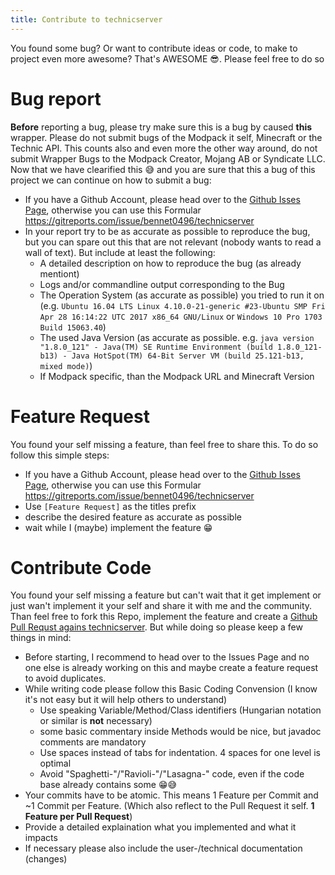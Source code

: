 ```yaml
---
title: Contribute to technicserver
---
```

You found some bug? Or want to contribute ideas or code, to make to project even more awesome? That's AWESOME :sunglasses:. Please feel free to do so

# Bug report
**Before** reporting a bug, please try make sure this is a bug by caused **this** wrapper. Please do not submit bugs of the Modpack it self, Minecraft or the Technic API. This counts also and even more the other way around, do not submit Wrapper Bugs to the Modpack Creator, Mojang AB or Syndicate LLC.  
Now that we have clearified this :sweat_smile: and you are sure that this a bug of this project we can continue on how to submit a bug:
  * If you have a Github Account, please head over to the [Github Isses Page](https://github.com/bennet0496/technicserver/issues), otherwise you can use this Formular https://gitreports.com/issue/bennet0496/technicserver
  * In your report try to be as accurate as possible to reproduce the bug, but you can spare out this that are not relevant (nobody wants to read a wall of text). But include at least the following:
    *  A detailed description on how to reproduce the bug (as already mentiont)
    * Logs and/or commandline output corresponding to the Bug
    * The Operation System (as accurate as possible) you tried to run it on (e.g. `Ubuntu 16.04 LTS Linux 4.10.0-21-generic #23-Ubuntu SMP Fri Apr 28 16:14:22 UTC 2017 x86_64 GNU/Linux` or `Windows 10 Pro 1703 Build 15063.40`)
    * The used Java Version (as accurate as possible. e.g. `java version "1.8.0_121" - Java(TM) SE Runtime Environment (build 1.8.0_121-b13) - Java HotSpot(TM) 64-Bit Server VM (build 25.121-b13, mixed mode)`)
    * If Modpack specific, than the Modpack URL and Minecraft Version

# Feature Request
You found your self missing a feature, than feel free to share this. To do so follow this simple steps:
  * If you have a Github Account, please head over to the [Github Isses Page](https://github.com/bennet0496/technicserver/issues), otherwise you can use this Formular https://gitreports.com/issue/bennet0496/technicserver
  * Use `[Feature Request]` as the titles prefix
  * describe the desired feature as accurate as possible
  * wait while I (maybe) implement the feature :grin:

# Contribute Code
You found your self missing a feature but can't wait that it get implement or just wan't implement it your self and share it with me and the community. Than feel free to fork this Repo, implement the feature and create a [Github Pull Requst agains technicserver](https://github.com/bennet0496/technicserver/pulls). But while doing so please keep a few things in mind:
  * Before starting, I recommend to head over to the Issues Page and no one else is already working on this and maybe create a feature request to avoid duplicates.
  * While writing code please follow this Basic Coding Convension (I know it's not easy but it will help others to understand)
    * Use speaking Variable/Method/Class identifiers (Hungarian notation or similar is **not** necessary)
    * some basic commentary inside Methods would be nice, but javadoc comments are mandatory
    * Use spaces instead of tabs for indentation. 4 spaces for one level is optimal
    * Avoid "Spaghetti-"/"Ravioli-"/"Lasagna-" code, even if the code base already contains some :grin::sweat_smile:
  * Your commits have to be atomic. This means 1 Feature per Commit and ~1 Commit per Feature. (Which also reflect to the Pull Request it self. **1 Feature per Pull Request**)
  * Provide a detailed explaination what you implemented and what it impacts
  * If necessary please also include the user-/technical documentation (changes)
    
